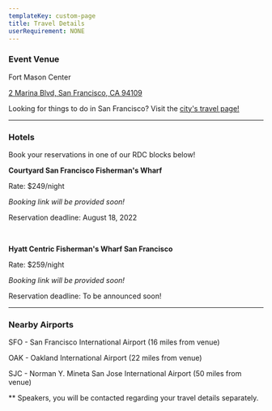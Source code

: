 ```yaml
---
templateKey: custom-page
title: Travel Details
userRequirement: NONE
---
```

### Event Venue 

Fort Mason Center

[2 Marina Blvd, San Francisco, CA 94109](https://goo.gl/maps/mZda6yJsYYNsAwea6)

Looking for things to do in San Francisco? Visit the <a href="https://www.sftravel.com" target ="_blank" >city's travel page!</a>

- - -

### Hotels

Book your reservations in one of our RDC blocks below!

**Courtyard San Francisco Fisherman's Wharf**

Rate: $249/night

*Booking link will be provided soon!* 

Reservation deadline: August 18, 2022

<br>

**Hyatt Centric Fisherman's Wharf San Francisco**

Rate: $259/night

*Booking link will be provided soon!* 

Reservation deadline: To be announced soon! 

- - -

### Nearby Airports

SFO - San Francisco International Airport (16 miles from venue)

OAK - Oakland International Airport (22 miles from venue)

SJC - Norman Y. Mineta San Jose International Airport (50 miles from venue)

\*\* Speakers, you will be contacted regarding your travel details separately.